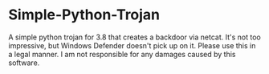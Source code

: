 # Simple-Python-Trojan
A simple python trojan for 3.8 that creates a backdoor via netcat.  It's not too impressive, but Windows Defender doesn't pick up on it.   Please use this in a legal manner.  I am not responsible for any damages caused by this software.  
